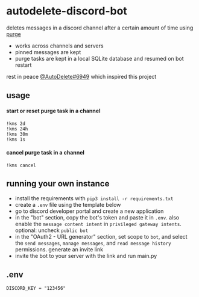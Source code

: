 # autodelete-discord-bot
deletes messages in a discord channel after a certain amount of time using [purge](https://discordpy.readthedocs.io/en/stable/api.html?highlight=purge#discord.TextChannel.purge)<br>

- works across channels and servers
- pinned messages are kept
- purge tasks are kept in a local SQLite database and resumed on bot restart<br>

rest in peace [@AutoDelete#6949](https://github.com/riking/AutoDelete) which inspired this project

## usage
#### start or reset purge task in a channel
`!kms 2d`<br>
`!kms 24h`<br>
`!kms 30m`<br>
`!kms 1s`<br>
#### cancel purge task in a channel
`!kms cancel`

## running your own instance
- install the requirements with `pip3 install -r requirements.txt`
- create a `.env` file using the template below
- go to discord developer portal and create a new application 
- in the "bot" section, copy the bot's token and paste it in `.env`. also enable the `message content intent` in `privileged gateway intents`. optional: uncheck `public bot`
- in the "OAuth2 - URL generator" section, set scope to `bot`, and select the `send messages`, `manage messages`, and `read message history` permissions. generate an invite link 
- invite the bot to your server with the link and run main.py

## .env
```
DISCORD_KEY = "123456"
```

